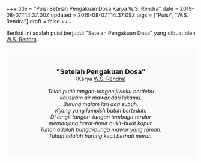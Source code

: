 +++
title = "Puisi Setelah Pengakuan Dosa Karya W.S. Rendra"
date = 2019-08-07T14:37:00Z
updated = 2019-08-07T14:37:09Z
tags = ["Puisi", "W.S. Rendra"]
draft = false
+++

<div dir="ltr" style="text-align: left;" trbidi="on"><div style="text-align: justify;">Berikut ini adalah puisi berjudul "Setelah Pengakuan Dosa" yang dibuat oleh <a href="https://ensiklopedia.kemdikbud.go.id/sastra/artikel/Rendra" target="_blank">W.S. Rendra</a>.</div><br /><div style="background: #FAFAFA; font-size: 14px; height: auto; margin: 0 auto; padding: 50px; text-align: center; width: auto;"><span style="font-size: 18px;"><b>"Setelah Pengakuan Dosa"</b></span><br />(Karya <a href="https://www.sekata.web.id/tags/w.s.-rendra" target="_blank">W.S. Rendra</a>) <br /><br /><i>Telah putih tangan-tangan jiwaku berdebu<br />kausiram air mawar dari lukamu.<br />Burung malam lari dari subuh.<br />Kijang yang lumpish butuh berteduh.<br />Di langit tangan-tangan tembaga terulur<br />memanjang barat-timur bukit-bukit kapur.<br />Tuhan adalah bunga-bunga mawar yang ramah.<br />Tuhan adalah burung kecil berhati merah.</i> </div></div>
